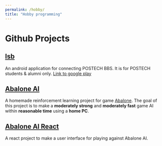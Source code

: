 ```yaml
---
permalink: /hobby/
title: "Hobby programming"
---
```


# Github Projects

## [Isb](https://github.com/clover3/isb)

An android application for connecting POSTECH BBS. It is for POSTECH students & alumni only.
[Link to google play](https://play.google.com/store/apps/details?id=com.postech.isb)

## [Abalone AI](https://github.com/newmbewb/abalone-ai)

A homemade reinforcement learning project for game [Abalone](https://en.wikipedia.org/wiki/Abalone_(board_game)).
The goal of this project is to make a **moderately strong** and **moderately fast** game AI within **reasonable time** using a **home PC**.

## [Abalone AI React](https://github.com/newmbewb/abalone-ai-react)

A react project to make a user interface for playing against Abalone AI.
